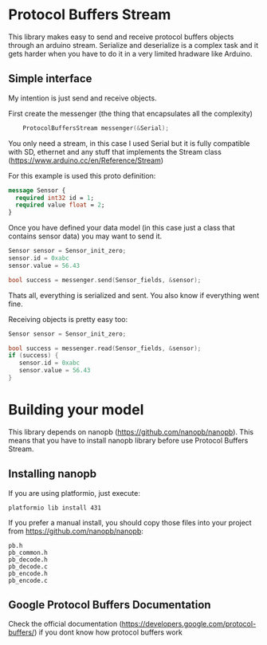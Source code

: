 Protocol Buffers Stream
=======================

This library makes easy to send and receive protocol buffers objects through an arduino stream.
Serialize and deserialize is a complex task and it gets harder when you have to do it in a very
limited hradware like Arduino.

Simple interface
----------------
My intention is just send and receive objects.

First create the messenger (the thing that encapsulates all the complexity)

```c
    ProtocolBuffersStream messenger(&Serial);
```

You only need a stream, in this case I used Serial but it is fully compatible with SD, ethernet and any stuff
that implements the Stream class (https://www.arduino.cc/en/Reference/Stream)

For this example is used this proto definition:

```proto
message Sensor {
  required int32 id = 1;
  required value float = 2;
}
```

Once you have defined your data model (in this case just a class that contains sensor data) you may want to send it.

```c
Sensor sensor = Sensor_init_zero;
sensor.id = 0xabc
sensor.value = 56.43

bool success = messenger.send(Sensor_fields, &sensor);
```

Thats all, everything is serialized and sent. You also know if everything went fine.


Receiving objects is pretty easy too:

```c
Sensor sensor = Sensor_init_zero;

bool success = messenger.read(Sensor_fields, &sensor);
if (success) {
   sensor.id = 0xabc
   sensor.value = 56.43
}
```

Building your model
===================
This library depends on nanopb (https://github.com/nanopb/nanopb). This means that you have to install nanopb library
before use Protocol Buffers Stream.

Installing nanopb
-----------------
If you are using platformio, just execute:
```
platformio lib install 431
```

If you prefer a manual install, you should copy those files into your project from https://github.com/nanopb/nanopb:
```
pb.h
pb_common.h
pb_decode.h
pb_decode.c
pb_encode.h
pb_encode.c
```

Google Protocol Buffers Documentation
-------------------------------------
Check the official documentation (https://developers.google.com/protocol-buffers/) if you dont know how protocol buffers
work
